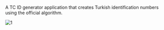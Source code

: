 A TC ID generator application that creates Turkish identification numbers using the official algorithm.


![1](https://user-images.githubusercontent.com/25087769/51808240-77b66800-22a2-11e9-82c2-767b6dd9cfe1.PNG)
